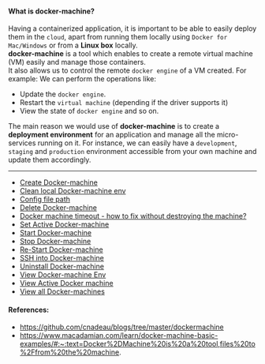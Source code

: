 #### What is docker-machine?
  Having a containerized application, it is important to be able to easily deploy them in the `cloud`, apart from running them locally using `Docker for Mac/Windows` or from a **Linux box** locally.  
  **docker-machine** is a tool which enables to create a remote virtual machine (VM) easily and manage those containers.  
  It also allows us to control the remote `docker engine` of a VM created. 
  For example: We can perform the operations like:  
   - Update the `docker engine`.
   - Restart the `virtual machine` (depending if the driver supports it)
   - View the state of `docker engine` and so on.  
  
  The main reason we would use of **docker-machine** is to create a **deployment environment** for an application and manage all the micro-services running on it.
  For instance, we can easily have a `development`, `staging` and `production` environment accessible from your own machine and update them accordingly.
  
  
-----
  
 
 - [Create Docker-machine](https://github.com/mnp014/Docker/blob/master/Docker%20Machine/Create%20docker%20machine.md)
 - [Clean local Docker-machine env](https://github.com/mnp014/Docker/blob/master/Docker%20Machine/Clean%20local%20docker%20env.md)
 - [Config file path](https://github.com/mnp014/Docker/blob/master/Docker%20Machine/Config%20file%20path.md)
 - [Delete Docker-machine](https://github.com/mnp014/Docker/blob/master/Docker%20Machine/Delete%20Create%20docker%20machine.md)
 - [Docker machine timeout - how to fix without destroying the machine?]()
 - [Set Active Docker-machine](https://github.com/mnp014/Docker/blob/master/Docker%20Machine/Select%20Active%20Machine.md)
 - [Start Docker-machine](https://github.com/mnp014/Docker/tree/master/Docker%20Machine)
 - [Stop Docker-machine](https://github.com/mnp014/Docker/tree/master/Docker%20Machine)
 - [Re-Start Docker-machine](https://github.com/mnp014/Docker/tree/master/Docker%20Machine)
 - [SSH into Docker-machine](https://github.com/mnp014/Docker/blob/master/Docker%20Machine/Connect%20using%20SSH.md)  
 - [Uninstall Docker-machine](https://github.com/mnp014/Docker/blob/master/Docker%20Machine/Uninstall%20Docker%20Machine.md)  
 - [View Docker-machine Env](https://github.com/mnp014/Docker/blob/master/Docker%20Machine/View%20Env%20of%20Docker-machine.md)
 - [View Active Docker machine](https://github.com/mnp014/Docker/blob/master/Docker%20Machine/View%20active%20docker%20machine.md)  
 - [View all Docker-machines](https://github.com/mnp014/Docker/blob/master/Docker%20Machine/View%20docker-machine.md)  
 
#### References:  
 - https://github.com/cnadeau/blogs/tree/master/dockermachine
 - https://www.macadamian.com/learn/docker-machine-basic-examples/#:~:text=Docker%2DMachine%20is%20a%20tool,files%20to%2Ffrom%20the%20machine.
 
